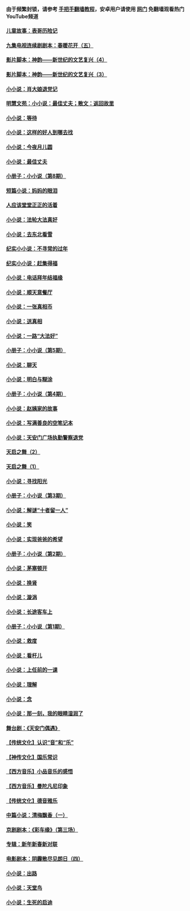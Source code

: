 #### 由于频繁封锁，请参考 [手把手翻墙教程](https://github.com/gfw-breaker/guides/wiki/)，安卓用户请使用 [网门](https://github.com/gfw-breaker/nogfw/blob/master/dl.md?t=05261701) 免翻墙观看热门YouTube频道 

#### [儿童故事：表哥历险记](../pages/328/383535.md?t=05261701) 

#### [九集电视连续剧剧本：春暖花开（五）](../pages/328/275919.md?t=05261701) 

#### [影片脚本：神韵——新世纪的文艺复兴（4）](../pages/328/266089.md?t=05261701) 

#### [影片脚本：神韵——新世纪的文艺复兴（3）](../pages/328/266087.md?t=05261701) 

#### [小小说：肖大娘退党记](../pages/328/239807.md?t=05261701) 

#### [明慧文苑：小小说：最佳丈夫；散文：返回故里](../pages/328/3439.md?t=05261701) 

#### [小小说：等待](../pages/328/223927.md?t=05261701) 

#### [小小说：这样的好人到哪去找](../pages/328/209396.md?t=05261701) 

#### [小小说：今夜月儿圆](../pages/328/193588.md?t=05261701) 

#### [小小说：最佳丈夫](../pages/328/190938.md?t=05261701) 

#### [小册子：小小说（第8期）](../pages/328/188202.md?t=05261701) 

#### [短篇小说：妈妈的眼泪](../pages/328/187712.md?t=05261701) 

#### [人应该堂堂正正的活着](../pages/328/182430.md?t=05261701) 

#### [小小说：法轮大法真好](../pages/328/174669.md?t=05261701) 

#### [小小说：去东北看雪](../pages/328/173882.md?t=05261701) 

#### [纪实小小说：不寻常的过年](../pages/328/173187.md?t=05261701) 

#### [纪实小小说：赶集得福](../pages/328/172652.md?t=05261701) 

#### [小小说：电话拜年结福缘](../pages/328/172533.md?t=05261701) 

#### [小小说：顺天意餐厅](../pages/328/170182.md?t=05261701) 

#### [小小说：一张真相币](../pages/328/169410.md?t=05261701) 

#### [小小说：送真相](../pages/328/166713.md?t=05261701) 

#### [小小说：一路“大法好”](../pages/328/162016.md?t=05261701) 

#### [小册子：小小说（第5期）](../pages/328/161131.md?t=05261701) 

#### [小小说：聊天](../pages/328/159640.md?t=05261701) 

#### [小小说：明白与糊涂](../pages/328/158101.md?t=05261701) 

#### [小册子：小小说（第4期）](../pages/328/158006.md?t=05261701) 

#### [小小说：赵姨家的故事](../pages/328/157843.md?t=05261701) 

#### [小小说：写满善良的空笔记本](../pages/328/157382.md?t=05261701) 

#### [小小说：天安门广场执勤警察退党](../pages/328/156982.md?t=05261701) 

#### [天启之舞（2）](../pages/328/153440.md?t=05261701) 

#### [天启之舞（1）](../pages/328/153439.md?t=05261701) 

#### [小小说：寻找阳光](../pages/328/153065.md?t=05261701) 

#### [小册子：小小说（第3期）](../pages/328/151715.md?t=05261701) 

#### [小小说：解谜“十者留一人”](../pages/328/148967.md?t=05261701) 

#### [小小说：笑](../pages/328/148905.md?t=05261701) 

#### [小小说：实现爸爸的希望](../pages/328/148096.md?t=05261701) 

#### [小册子：小小说（第2期）](../pages/328/147214.md?t=05261701) 

#### [小小说：茅塞顿开](../pages/328/147030.md?t=05261701) 

#### [小小说：换肾](../pages/328/146770.md?t=05261701) 

#### [小小说：漩涡](../pages/328/146683.md?t=05261701) 

#### [小小说：长途客车上](../pages/328/145076.md?t=05261701) 

#### [小册子：小小说（第1期）](../pages/328/143963.md?t=05261701) 

#### [小小说：救度](../pages/328/143927.md?t=05261701) 

#### [小小说：看杆儿](../pages/328/142137.md?t=05261701) 

#### [小小说：上任前的一课](../pages/328/140808.md?t=05261701) 

#### [小小说：理解](../pages/328/140476.md?t=05261701) 

#### [小小说：念](../pages/328/139513.md?t=05261701) 

#### [小小说：那一刻，我的眼睛湿润了](../pages/328/138476.md?t=05261701) 

#### [舞台剧：《天安门偶遇》](../pages/328/117155.md?t=05261701) 

#### [【传统文化】认识“音”和“乐”](../pages/328/108667.md?t=05261701) 

#### [【神传文化】国乐常识](../pages/328/104225.md?t=05261701) 

#### [【西方音乐】小品音乐的感悟](../pages/328/102924.md?t=05261701) 

#### [【西方音乐】曼陀凡尼印象](../pages/328/102922.md?t=05261701) 

#### [【传统文化】德音雅乐](../pages/328/102923.md?t=05261701) 

#### [中篇小说：清梅飘香（一）](../pages/328/101058.md?t=05261701) 

#### [京剧剧本：《彩车缘》（第三场）](../pages/328/96434.md?t=05261701) 

#### [专辑：新年新春新对联](../pages/328/94991.md?t=05261701) 

#### [电影剧本：阴霾散尽见朗日（四）](../pages/328/87081.md?t=05261701) 

#### [小小说：出路](../pages/328/84848.md?t=05261701) 

#### [小小说：天堂鸟](../pages/328/83084.md?t=05261701) 

#### [小小说：生死的启迪](../pages/328/70977.md?t=05261701) 

